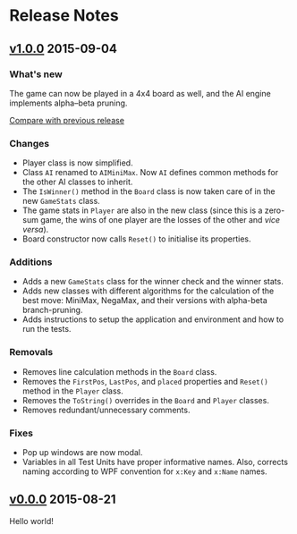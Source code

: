 # Release Notes

## [v1.0.0](https://github.com/me-stevens/unbeatable-nac/tree/v1.0.0)  2015-09-04

### What's new

The game can now be played in a 4x4 board as well, and the AI engine implements alpha–beta pruning.

[Compare with previous release](https://github.com/me-stevens/unbeatable-nac/compare/v0.0.0...v1.0.0)

### Changes

* Player class is now simplified.
* Class `AI` renamed to `AIMiniMax`. Now `AI` defines common methods for the other AI classes to inherit.
* The `IsWinner()` method in the `Board` class is now taken care of in the new `GameStats` class.
* The game stats in `Player` are also in the new class (since this is a zero-sum game, the wins of one player are the losses of the other and *vice versa*).
* Board constructor now calls `Reset()` to initialise its properties.

### Additions

* Adds a new `GameStats` class for the winner check and the winner stats.
* Adds new classes with different algorithms for the calculation of the best move: MiniMax, NegaMax, and their versions with alpha-beta branch-pruning.
* Adds instructions to setup the application and environment and how to run the tests.

### Removals

* Removes line calculation methods in the `Board` class.
* Removes the `FirstPos`, `LastPos`, and `placed` properties and `Reset()` method in the `Player` class.
* Removes the `ToString()` overrides in the `Board` and `Player` classes.
* Removes redundant/unnecessary comments.

### Fixes

* Pop up windows are now modal.
* Variables in all Test Units have proper informative names. Also, corrects naming according to WPF convention for `x:Key` and `x:Name` names.


## [v0.0.0](https://github.com/me-stevens/unbeatable-nac/tree/v0.0.0)  2015-08-21 

Hello world!
